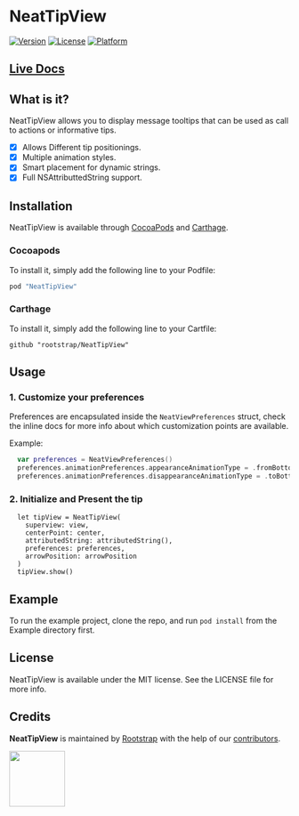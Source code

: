 # NeatTipView
[![Version](https://img.shields.io/cocoapods/v/NeatTipView.svg?style=flat&colorA=000000)](http://cocoapods.org/pods/NeatTipView)
[![License](https://img.shields.io/cocoapods/l/NeatTipView.svg?style=flat&colorA=000000)](http://cocoapods.org/pods/NeatTipView)
[![Platform](https://img.shields.io/cocoapods/p/NeatTipView.svg?style=flat&colorA=000000)](http://cocoapods.org/pods/NeatTipView)


## [Live Docs](https://rootstrap.github.io/NeatTipView/)

## What is it?
NeatTipView allows you to display message tooltips that can be used as call to actions or informative tips.
- [x] Allows Different tip positionings.
- [x] Multiple animation styles.
- [x] Smart placement for dynamic strings.
- [x] Full NSAttributtedString support.

## Installation

NeatTipView is available through [CocoaPods](http://cocoapods.org) and [Carthage]().
### Cocoapods
To install it, simply add the following line to your Podfile:
```ruby
pod "NeatTipView"
```

### Carthage

To install it, simply add the following line to your Cartfile:
```
github "rootstrap/NeatTipView"
```

## Usage

### 1. Customize your preferences
Preferences are encapsulated inside the `NeatViewPreferences` struct, check the inline docs for more info about which customization points are available.

Example:

```swift
  var preferences = NeatViewPreferences()
  preferences.animationPreferences.appearanceAnimationType = .fromBottom
  preferences.animationPreferences.disappearanceAnimationType = .toBottom
```

### 2. Initialize and Present the tip
```
  let tipView = NeatTipView(
    superview: view,
    centerPoint: center,
    attributedString: attributedString(),
    preferences: preferences,
    arrowPosition: arrowPosition
  )
  tipView.show()
```

## Example

To run the example project, clone the repo, and run `pod install` from the Example directory first.


## License

NeatTipView is available under the MIT license. See the LICENSE file for more info.

## Credits

**NeatTipView** is maintained by [Rootstrap](http://www.rootstrap.com) with the help of our [contributors](https://github.com/rootstrap/NeatTipView/contributors).

[<img src="https://s3-us-west-1.amazonaws.com/rootstrap.com/img/rs.png" width="100"/>](http://www.rootstrap.com)
